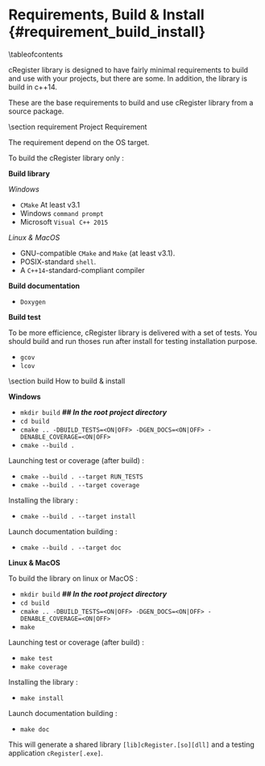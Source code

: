 # Requirements, Build & Install {#requirement_build_install}

\tableofcontents

cRegister library is designed to have fairly minimal requirements to build and use with your projects, but there are some.
In addition, the library is build in c++14.

These are the base requirements to build and use cRegister library from a source package.

\section requirement Project Requirement

The requirement depend on the OS target.

To build the cRegister library only : 

**Build library**

_Windows_

* `CMake` At least v3.1
* Windows `command prompt`
* Microsoft `Visual C++ 2015`

_Linux & MacOS_

* GNU-compatible `CMake` and `Make` (at least v3.1).
* POSIX-standard `shell`.
* A `C++14`-standard-compliant compiler

**Build documentation**

- `Doxygen`

**Build test**

To be more efficience, cRegister library is delivered with a set of tests.
You should build and run thoses run after install for testing installation purpose.

- `gcov`
- `lcov`

\section build How to build & install

**Windows**

* `mkdir build` **_## In the root project directory_**
* `cd build`
* `cmake .. -DBUILD_TESTS=<ON|OFF> -DGEN_DOCS=<ON|OFF> -DENABLE_COVERAGE=<ON|OFF>`
* `cmake --build .`

Launching test or coverage (after build) : 

* `cmake --build . --target RUN_TESTS`
* `cmake --build . --target coverage`

Installing the library :

* `cmake --build . --target install`

Launch documentation building :

* `cmake --build . --target doc`

**Linux & MacOS**

To build the library on linux or MacOS :

* `mkdir build` **_## In the root project directory_**
* `cd build`
* `cmake .. -DBUILD_TESTS=<ON|OFF> -DGEN_DOCS=<ON|OFF> -DENABLE_COVERAGE=<ON|OFF>`
* `make`

Launching test or coverage (after build) : 

* `make test`
* `make coverage`

Installing the library :

* `make install`

Launch documentation building :

* `make doc`

This will generate a shared library `[lib]cRegister.[so][dll]` and a testing application `cRegister[.exe]`.
